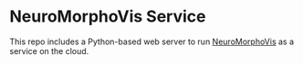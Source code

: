 # NeuroMorphoVis Service

This repo includes a Python-based web server to run [NeuroMorphoVis](https://github.com/BlueBrain/NeuroMorphoVis) as a service on the cloud.

